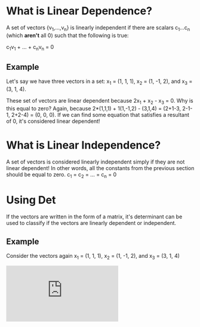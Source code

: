 # What is Linear Dependence? 

A set of vectors {v<sub>1</sub>,...,v<sub>n</sub>} is linearly independent if there are scalars c<sub>1</sub>...c<sub>n</sub> (which <b>aren't</b> all 0) such that the following is true:

c<sub>1</sub>v<sub>1</sub> + ... + c<sub>n</sub>v<sub>n</sub> = 0

## Example

Let's say we have three vectors in a set: x<sub>1</sub> = (1, 1, 1), x<sub>2</sub> = (1, -1, 2), and x<sub>3</sub> = (3, 1, 4). 

These set of vectors are linear dependent because 2x<sub>1</sub> + x<sub>2</sub> - x<sub>3</sub> = 0. Why is this equal to zero? Again, because 2*(1,1,1) + 1(1,-1,2) - (3,1,4) = (2+1-3, 2-1-1, 2+2-4) = (0, 0, 0). If we can find some equation that satisfies a resultant of 0, it's considered linear dependent!


# What is Linear Independence? 

A set of vectors is considered linearly independent simply if they are not linear dependent! In other words, all the constants from the previous section should be equal to zero. c<sub>1</sub> = c<sub>2</sub> = ... = c<sub>n</sub> = 0

# Using Det

If the vectors are written in the form of a matrix, it's determinant can be used to classify if the vectors are linearly dependent or independent.

## Example

Consider the vectors again x<sub>1</sub> = (1, 1, 1), x<sub>2</sub> = (1, -1, 2), and x<sub>3</sub> = (3, 1, 4)

![Matrix](https://latex.codecogs.com/gif.latex?%5Cinline%20%5Cbegin%7Bbmatrix%7D%201%20%26%201%20%26%203%20%5C%5C%201%20%26-1%20%26%201%20%5C%5C%201%20%26%202%20%26%204%20%5C%5C%20%5Cend%7Bbmatrix%7D)
